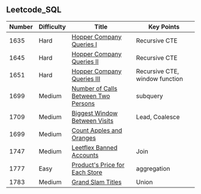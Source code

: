 ## Leetcode_SQL

| Number| Difficulty |Title|Key Points|
| ---   | ---        | --- | ---      |
|1635| Hard | [Hopper Company Queries I](https://github.com/wycui68/Leetcode_SQL/blob/3f6a2765df8a5ae14b7a48422bd980d13a50c628/SQL/1635.%20Hopper%20Company%20Queries%20I)|Recursive CTE|
|1645| Hard | [Hopper Company Queries II](https://github.com/wycui68/Leetcode_SQL/blob/3f6a2765df8a5ae14b7a48422bd980d13a50c628/SQL/1645.%20Hopper%20Company%20Queries%20II)|Recursive CTE|
|1651| Hard | [Hopper Company Queries III](https://github.com/wycui68/Leetcode_SQL/blob/3f6a2765df8a5ae14b7a48422bd980d13a50c628/SQL/1651.%20Hopper%20Company%20Queries%20III) |Recursive CTE, window function|
|1699 | Medium | [Number of Calls Between Two Persons](https://github.com/wycui68/Leetcode_SQL/blob/3148e427581b72ff68ce1b8f40bc30d34c648c3f/SQL/1699.%20Number%20of%20Calls%20Between%20Two%20Persons) | subquery| 
|1709 | Medium | [Biggest Window Between Visits](https://github.com/wycui68/Leetcode_SQL/blob/53db8f3aa72db3a27b936473ad78195373fcfdaf/SQL/1709.%20Biggest%20Window%20Between%20Visits) |Lead, Coalesce| 
|1699 | Medium | [Count Apples and Oranges](https://github.com/wycui68/Leetcode_SQL/blob/53db8f3aa72db3a27b936473ad78195373fcfdaf/SQL/1715.%20Count%20Apples%20and%20Oranges) | | 
|1747| Medium |[Leetflex Banned Accounts](https://github.com/wycui68/Leetcode_SQL/blob/d31162b2c9c16b2b80219e2a65777dc5777a646a/SQL/1747.%20Leetflex%20Banned%20Accounts)| Join|
|1777|Easy|[Product's Price for Each Store](https://github.com/wycui68/Leetcode_SQL/blob/f0dec732fef1d38619ead910e568599d4c3e5d17/SQL/1777.%20Product's%20Price%20for%20Each%20Store)|aggregation|
|1783|Medium|[Grand Slam Titles](https://github.com/wycui68/Leetcode_SQL/blob/f0dec732fef1d38619ead910e568599d4c3e5d17/SQL/1783.%20Grand%20Slam%20Titles)|Union|
